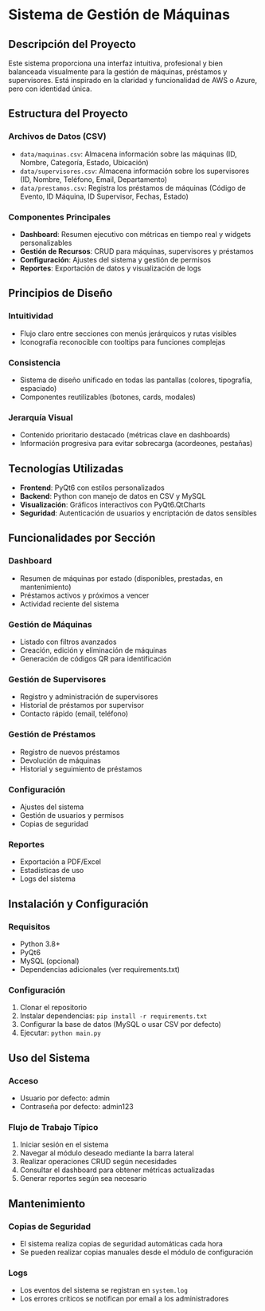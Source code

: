 # Sistema de Gestión de Máquinas

## Descripción del Proyecto

Este sistema proporciona una interfaz intuitiva, profesional y bien balanceada visualmente para la gestión de máquinas, préstamos y supervisores. Está inspirado en la claridad y funcionalidad de AWS o Azure, pero con identidad única.

## Estructura del Proyecto

### Archivos de Datos (CSV)

- `data/maquinas.csv`: Almacena información sobre las máquinas (ID, Nombre, Categoría, Estado, Ubicación)
- `data/supervisores.csv`: Almacena información sobre los supervisores (ID, Nombre, Teléfono, Email, Departamento)
- `data/prestamos.csv`: Registra los préstamos de máquinas (Código de Evento, ID Máquina, ID Supervisor, Fechas, Estado)

### Componentes Principales

- **Dashboard**: Resumen ejecutivo con métricas en tiempo real y widgets personalizables
- **Gestión de Recursos**: CRUD para máquinas, supervisores y préstamos
- **Configuración**: Ajustes del sistema y gestión de permisos
- **Reportes**: Exportación de datos y visualización de logs

## Principios de Diseño

### Intuitividad

- Flujo claro entre secciones con menús jerárquicos y rutas visibles
- Iconografía reconocible con tooltips para funciones complejas

### Consistencia

- Sistema de diseño unificado en todas las pantallas (colores, tipografía, espaciado)
- Componentes reutilizables (botones, cards, modales)

### Jerarquía Visual

- Contenido prioritario destacado (métricas clave en dashboards)
- Información progresiva para evitar sobrecarga (acordeones, pestañas)

## Tecnologías Utilizadas

- **Frontend**: PyQt6 con estilos personalizados
- **Backend**: Python con manejo de datos en CSV y MySQL
- **Visualización**: Gráficos interactivos con PyQt6.QtCharts
- **Seguridad**: Autenticación de usuarios y encriptación de datos sensibles

## Funcionalidades por Sección

### Dashboard

- Resumen de máquinas por estado (disponibles, prestadas, en mantenimiento)
- Préstamos activos y próximos a vencer
- Actividad reciente del sistema

### Gestión de Máquinas

- Listado con filtros avanzados
- Creación, edición y eliminación de máquinas
- Generación de códigos QR para identificación

### Gestión de Supervisores

- Registro y administración de supervisores
- Historial de préstamos por supervisor
- Contacto rápido (email, teléfono)

### Gestión de Préstamos

- Registro de nuevos préstamos
- Devolución de máquinas
- Historial y seguimiento de préstamos

### Configuración

- Ajustes del sistema
- Gestión de usuarios y permisos
- Copias de seguridad

### Reportes

- Exportación a PDF/Excel
- Estadísticas de uso
- Logs del sistema

## Instalación y Configuración

### Requisitos

- Python 3.8+
- PyQt6
- MySQL (opcional)
- Dependencias adicionales (ver requirements.txt)

### Configuración

1. Clonar el repositorio
2. Instalar dependencias: `pip install -r requirements.txt`
3. Configurar la base de datos (MySQL o usar CSV por defecto)
4. Ejecutar: `python main.py`

## Uso del Sistema

### Acceso

- Usuario por defecto: admin
- Contraseña por defecto: admin123

### Flujo de Trabajo Típico

1. Iniciar sesión en el sistema
2. Navegar al módulo deseado mediante la barra lateral
3. Realizar operaciones CRUD según necesidades
4. Consultar el dashboard para obtener métricas actualizadas
5. Generar reportes según sea necesario

## Mantenimiento

### Copias de Seguridad

- El sistema realiza copias de seguridad automáticas cada hora
- Se pueden realizar copias manuales desde el módulo de configuración

### Logs

- Los eventos del sistema se registran en `system.log`
- Los errores críticos se notifican por email a los administradores
